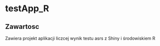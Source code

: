 # testApp_R

## Zawartosc
Zawiera projekt aplikacji liczcej wynik testu asrs z Shiny  i środowiskiem R
